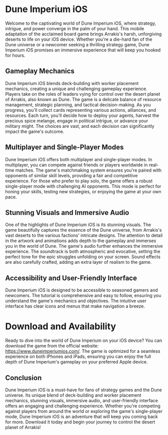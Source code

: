 # Dune Imperium iOS
Welcome to the captivating world of Dune Imperium iOS, where strategy, intrigue, and power converge in the palm of your hand. This mobile adaptation of the acclaimed board game brings Arrakis's harsh, unforgiving deserts to life on your iOS device. Whether you're a die-hard fan of the Dune universe or a newcomer seeking a thrilling strategy game, Dune Imperium iOS promises an immersive experience that will keep you hooked for hours.
## Gameplay Mechanics
Dune Imperium iOS blends deck-building with worker placement mechanics, creating a unique and challenging gameplay experience. Players take on the roles of leaders vying for control over the desert planet of Arrakis, also known as Dune. The game is a delicate balance of resource management, strategic planning, and tactical decision-making.
As you progress, you'll collect cards representing various actions, alliances, and resources. Each turn, you'll decide how to deploy your agents, harvest the precious spice melange, engage in political intrigue, or advance your military might. The choices are vast, and each decision can significantly impact the game's outcome.
## Multiplayer and Single-Player Modes
Dune Imperium iOS offers both multiplayer and single-player modes. In multiplayer, you can compete against friends or players worldwide in real-time matches. The game's matchmaking system ensures you're paired with opponents of similar skill levels, providing a fair and competitive experience.
For those who prefer to play solo, the game offers a robust single-player mode with challenging AI opponents. This mode is perfect for honing your skills, testing new strategies, or enjoying the game at your own pace.
## Stunning Visuals and Immersive Audio
One of the highlights of Dune Imperium iOS is its stunning visuals. The game beautifully captures the essence of the Dune universe, from Arrakis's vast deserts to the various factions' intricate designs. The attention to detail in the artwork and animations adds depth to the gameplay and immerses you in the world of Dune.
The game's audio further enhances the immersive experience. The soundtrack is both atmospheric and evocative, setting the perfect tone for the epic struggles unfolding on your screen. Sound effects are also carefully crafted, adding an extra layer of realism to the game.
## Accessibility and User-Friendly Interface
Dune Imperium iOS is designed to be accessible to seasoned gamers and newcomers. The tutorial is comprehensive and easy to follow, ensuring you understand the game's mechanics and objectives. The intuitive user interface has clear icons and menus that make navigation a breeze.
# Download and Availability
Ready to dive into the world of Dune Imperium on your iOS device? You can download the game from the official website: https://www.duneimperiumios.com/. The game is optimized for a seamless experience on both iPhones and iPads, ensuring you can enjoy the full depth of Dune Imperium's gameplay on your preferred Apple device.
## Conclusion
Dune Imperium iOS is a must-have for fans of strategy games and the Dune universe. Its unique blend of deck-building and worker placement mechanics, stunning visuals, immersive audio, and user-friendly interface offers an engaging and challenging experience. Whether you're competing against players from around the world or exploring the game's single-player mode, Dune Imperium iOS is an adventure that will keep you coming back for more. Download it today and begin your journey to control the desert planet of Arrakis!
